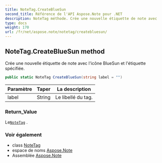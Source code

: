 ```yaml
---
title: NoteTag.CreateBlueSun
second_title: Référence de l'API Aspose.Note pour .NET
description: NoteTag méthode. Crée une nouvelle étiquette de note avec licône BlueSun et létiquette spécifiée.
type: docs
weight: 170
url: /fr/net/aspose.note/notetag/createbluesun/
---
```

## NoteTag.CreateBlueSun method

Crée une nouvelle étiquette de note avec l'icône BlueSun et l'étiquette spécifiée.

```csharp
public static NoteTag CreateBlueSun(string label = "")
```

| Paramètre | Taper | La description |
| --- | --- | --- |
| label | String | Le libellé du tag. |

### Return_Value

Le[`NoteTag`](../) .

### Voir également

* class [NoteTag](../)
* espace de noms [Aspose.Note](../../notetag/)
* Assemblée [Aspose.Note](../../../)


